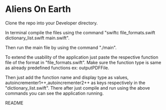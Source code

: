 # Aliens On Earth

Clone the repo into your Developer directory.

In terminal compile the files using the command "swiftc file_formats.swift dictionary_list.swift main.swift".

Then run the main file by using the command "./main".

To extend the usability of the application just paste the respective function file of the format in "file_formats.swift". Make sure the function type is same as already predefined functions ex: outputPDFFile.

Then just add the function name and display type as values, autoincrementer1++,autoincrementer2++ as keys respectively in the "dictionary_list.swift". There after just compile and run using the above commands you can see the application running.

README
